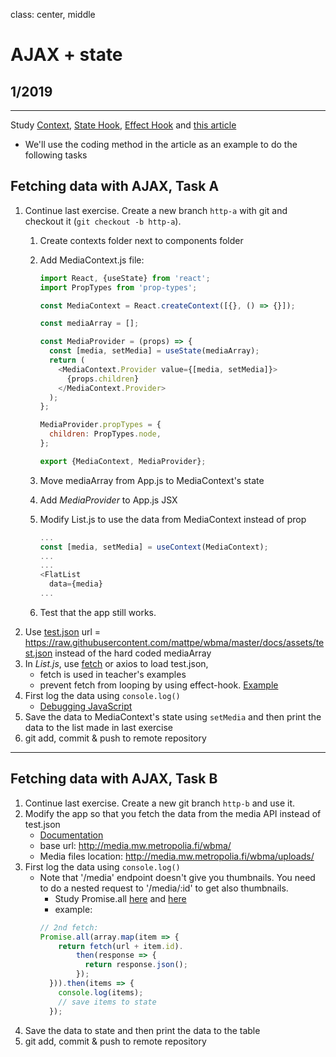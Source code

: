 class: center, middle

# AJAX + state

## 1/2019

---

Study [Context](https://reactjs.org/docs/context.html), [State Hook](https://reactjs.org/docs/hooks-state.html), [Effect Hook](https://reactjs.org/docs/hooks-effect.html) and [this article](https://upmostly.com/tutorials/how-to-use-the-usecontext-hook-in-react)
* We'll use the coding method in the article as an example to do the following tasks 

## Fetching data with AJAX, Task A

1. Continue last exercise. Create a new branch `http-a` with git and checkout it (`git checkout -b http-a`).
    1. Create contexts folder next to components folder
    2. Add MediaContext.js file:

        ```js
        import React, {useState} from 'react';
        import PropTypes from 'prop-types';

        const MediaContext = React.createContext([{}, () => {}]);

        const mediaArray = [];

        const MediaProvider = (props) => {
          const [media, setMedia] = useState(mediaArray);
          return (
            <MediaContext.Provider value={[media, setMedia]}>
              {props.children}
            </MediaContext.Provider>
          );
        };

        MediaProvider.propTypes = {
          children: PropTypes.node,
        };

        export {MediaContext, MediaProvider};
        ```

    3. Move mediaArray from App.js to MediaContext's state
    4. Add _MediaProvider_ to App.js JSX
    5. Modify List.js to use the data from MediaContext instead of prop

        ```js
        ...
        const [media, setMedia] = useContext(MediaContext);
        ...
        ...
        <FlatList
          data={media}
        ...
        ```

    6. Test that the app still works.
1. Use [test.json](./assets/test.json) url = https://raw.githubusercontent.com/mattpe/wbma/master/docs/assets/test.json instead of the hard coded mediaArray
1. In _List.js_, use [fetch](https://ilkkamtk.github.io/SSSF-course/Slides/JS%20recap/W1-2-JavaScript-cheat.html) or axios to load test.json,
    * fetch is used in teacher's examples
    * prevent fetch from looping by using effect-hook. [Example](https://medium.com/@cwlsn/how-to-fetch-data-with-react-hooks-in-a-minute-e0f9a15a44d6)
1. First log the data using `console.log()`
    * [Debugging JavaScript](https://docs.expo.io/versions/v34.0.0/workflow/debugging/#debugging-javascript)
1. Save the data to MediaContext's state using `setMedia` and then print the data to the list made in last exercise
1. git add, commit & push to remote repository

---

## Fetching data with AJAX, Task B

1. Continue last exercise. Create a new git branch `http-b` and use it.
1. Modify the app so that you fetch the data from the media API instead of test.json
    - [Documentation](http://media.mw.metropolia.fi/wbma/docs/)
    - base url: http://media.mw.metropolia.fi/wbma/
    - Media files location: http://media.mw.metropolia.fi/wbma/uploads/
1. First log the data using ```console.log()```
    - Note that '/media' endpoint doesn't give you thumbnails. You need to do a nested request to '/media/:id' to get also thumbnails.
        - Study Promise.all [here](https://developer.mozilla.org/en-US/docs/Web/JavaScript/Reference/Global_Objects/Promise/all) and [here](http://promise-nuggets.github.io/articles/14-map-in-parallel.html)
        - example: 
        ```javascript
        // 2nd fetch:
        Promise.all(array.map(item => {
            return fetch(url + item.id).
                then(response => {
                  return response.json();
                });
          })).then(items => {
            console.log(items);
            // save items to state
          });
        ```
1. Save the data to state and then print the data to the table
1. git add, commit & push to remote repository
